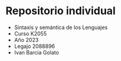 # Repositorio individual

<ul>
  <li>Sintaxis y semántica de los Lenguajes </li>
  <li> Curso K2055 </li>
  <li> Año 2023 </li>
  <li> Legajo 2088896</li>
  <li> Ivan Barcia Golato</li>
</ul>
